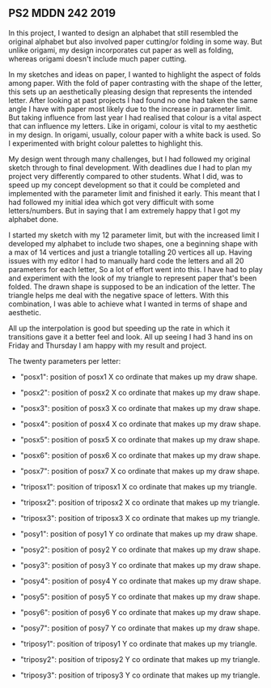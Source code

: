 ## PS2 MDDN 242 2019

In this project, I wanted to design an alphabet that still resembled the original alphabet but also involved paper cutting/or folding in some way.
But unlike origami, my design incorporates cut paper as well as folding, whereas origami doesn't include much paper cutting.

In my sketches and ideas on paper, I wanted to highlight the aspect of folds among paper. With the fold of paper contrasting with the shape of the letter, this sets up an aesthetically pleasing design that represents the intended letter. After looking at past projects I had found no one had taken the same angle I have with paper most likely due to the increase in parameter limit. But taking influence from last year I had realised that colour is a vital aspect that can influence my letters.
Like in origami, colour is vital to my aesthetic in my design. In origami, usually, colour paper with a white back is used. So I experimented with bright colour palettes to highlight this.

My design went through many challenges, but I had followed my original sketch through to final development. With deadlines due I had to plan my project very differently compared to other students. What I did, was to speed up my concept development so that it could be completed and implemented with the parameter limit and finished it early. This meant that I had followed my initial idea which got very difficult with some letters/numbers. But in saying that I am extremely happy that I got my alphabet done.


I started my sketch with my 12 parameter limit, but with the increased limit I developed my alphabet to include two shapes, one a beginning shape with a max of 14 vertices and just a triangle totalling 20 vertices all up. Having issues with my editor I had to manually hard code the letters and all 20 parameters for each letter, So a lot of effort went into this. I have had to play and experiment with the look of my triangle to represent paper that's been folded. The drawn shape is supposed to be an indication of the letter. The triangle helps me deal with the negative space of letters. With this combination, I was able to achieve what I wanted in terms of shape and aesthetic.

All up the interpolation is good but speeding up the rate in which it transitions gave it a better feel and look. All up seeing I had 3 hand ins on Friday and Thursday I am happy with my result and project.


The twenty parameters per letter:
  * "posx1": position of posx1 X co ordinate that makes up my draw shape.
  * "posx2": position of posx2 X co ordinate that makes up my draw shape.
  * "posx3": position of posx3 X co ordinate that makes up my draw shape.
  * "posx4": position of posx4 X co ordinate that makes up my draw shape.
  * "posx5": position of posx5 X co ordinate that makes up my draw shape.
  * "posx6": position of posx6 X co ordinate that makes up my draw shape.
  * "posx7": position of posx7 X co ordinate that makes up my draw shape.
  
 * "triposx1": position of triposx1 X co ordinate that makes up my triangle.
 * "triposx2": position of triposx2 X co ordinate that makes up my triangle.
 * "triposx3": position of triposx3 X co ordinate that makes up my triangle.

 * "posy1": position of posy1 Y co ordinate that makes up my draw shape.
 * "posy2": position of posy2 Y co ordinate that makes up my draw shape.
 * "posy3": position of posy3 Y co ordinate that makes up my draw shape.
 * "posy4": position of posy4 Y co ordinate that makes up my draw shape.
 * "posy5": position of posy5 Y co ordinate that makes up my draw shape.
 * "posy6": position of posy6 Y co ordinate that makes up my draw shape.
 * "posy7": position of posy7 Y co ordinate that makes up my draw shape.

 * "triposy1": position of triposy1 Y co ordinate that makes up my triangle.
 * "triposy2": position of triposy2 Y co ordinate that makes up my triangle.
 * "triposy3": position of triposy3 Y co ordinate that makes up my triangle.